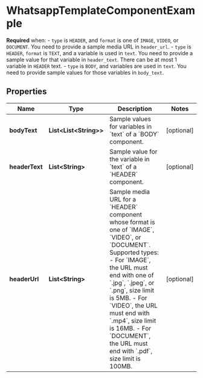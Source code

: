 

# WhatsappTemplateComponentExample

**Required** when: - `type` is `HEADER`, and `format` is one of `IMAGE`, `VIDEO`, or `DOCUMENT`. You need to provide a sample media URL in `header_url`. - `type` is `HEADER`, `format` is `TEXT`, and a variable is used in `text`. You need to provide a sample value for that variable in `header_text`. There can be at most 1 variable in `HEADER` text. - `type` is `BODY`, and variables are used in `text`. You need to provide sample values for those variables in `body_text`.

## Properties

| Name | Type | Description | Notes |
|------------ | ------------- | ------------- | -------------|
|**bodyText** | **List&lt;List&lt;String&gt;&gt;** | Sample values for variables in &#x60;text&#x60; of a &#x60;BODY&#x60; component. |  [optional] |
|**headerText** | **List&lt;String&gt;** | Sample value for the variable in &#x60;text&#x60; of a &#x60;HEADER&#x60; component. |  [optional] |
|**headerUrl** | **List&lt;String&gt;** | Sample media URL for a &#x60;HEADER&#x60; component whose format is one of &#x60;IMAGE&#x60;, &#x60;VIDEO&#x60;, or &#x60;DOCUMENT&#x60;. Supported types: - For &#x60;IMAGE&#x60;, the URL must end with one of &#x60;.jpg&#x60;, &#x60;.jpeg&#x60;, or &#x60;.png&#x60;, size limit is 5MB. - For &#x60;VIDEO&#x60;, the URL must end with &#x60;.mp4&#x60;, size limit is 16MB. - For &#x60;DOCUMENT&#x60;, the URL must end with &#x60;.pdf&#x60;, size limit is 100MB. |  [optional] |



